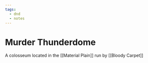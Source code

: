 ```yaml
---
tags:
  - dnd
  - notes
---
```

# Murder Thunderdome
A colosseum located in the [[Material Plain]] run by [[Bloody Carpet]]